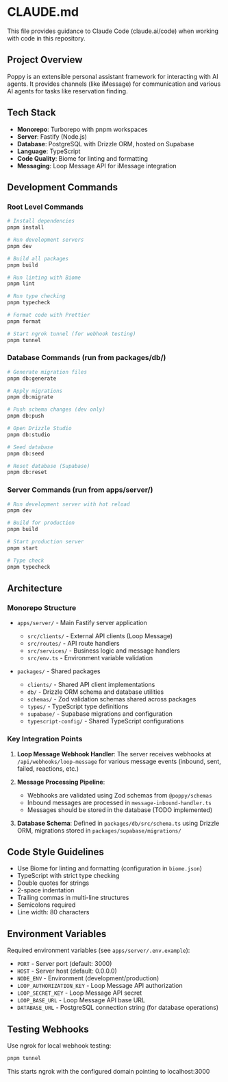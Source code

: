 # CLAUDE.md

This file provides guidance to Claude Code (claude.ai/code) when working with code in this repository.

## Project Overview

Poppy is an extensible personal assistant framework for interacting with AI agents. It provides channels (like iMessage) for communication and various AI agents for tasks like reservation finding.

## Tech Stack

- **Monorepo**: Turborepo with pnpm workspaces
- **Server**: Fastify (Node.js)
- **Database**: PostgreSQL with Drizzle ORM, hosted on Supabase
- **Language**: TypeScript
- **Code Quality**: Biome for linting and formatting
- **Messaging**: Loop Message API for iMessage integration

## Development Commands

### Root Level Commands
```bash
# Install dependencies
pnpm install

# Run development servers
pnpm dev

# Build all packages
pnpm build

# Run linting with Biome
pnpm lint

# Run type checking
pnpm typecheck

# Format code with Prettier
pnpm format

# Start ngrok tunnel (for webhook testing)
pnpm tunnel
```

### Database Commands (run from packages/db/)
```bash
# Generate migration files
pnpm db:generate

# Apply migrations
pnpm db:migrate

# Push schema changes (dev only)
pnpm db:push

# Open Drizzle Studio
pnpm db:studio

# Seed database
pnpm db:seed

# Reset database (Supabase)
pnpm db:reset
```

### Server Commands (run from apps/server/)
```bash
# Run development server with hot reload
pnpm dev

# Build for production
pnpm build

# Start production server
pnpm start

# Type check
pnpm typecheck
```

## Architecture

### Monorepo Structure
- `apps/server/` - Main Fastify server application
  - `src/clients/` - External API clients (Loop Message)
  - `src/routes/` - API route handlers
  - `src/services/` - Business logic and message handlers
  - `src/env.ts` - Environment variable validation

- `packages/` - Shared packages
  - `clients/` - Shared API client implementations
  - `db/` - Drizzle ORM schema and database utilities
  - `schemas/` - Zod validation schemas shared across packages
  - `types/` - TypeScript type definitions
  - `supabase/` - Supabase migrations and configuration
  - `typescript-config/` - Shared TypeScript configurations

### Key Integration Points

1. **Loop Message Webhook Handler**: The server receives webhooks at `/api/webhooks/loop-message` for various message events (inbound, sent, failed, reactions, etc.)

2. **Message Processing Pipeline**: 
   - Webhooks are validated using Zod schemas from `@poppy/schemas`
   - Inbound messages are processed in `message-inbound-handler.ts`
   - Messages should be stored in the database (TODO implemented)

3. **Database Schema**: Defined in `packages/db/src/schema.ts` using Drizzle ORM, migrations stored in `packages/supabase/migrations/`

## Code Style Guidelines

- Use Biome for linting and formatting (configuration in `biome.json`)
- TypeScript with strict type checking
- Double quotes for strings
- 2-space indentation
- Trailing commas in multi-line structures
- Semicolons required
- Line width: 80 characters

## Environment Variables

Required environment variables (see `apps/server/.env.example`):
- `PORT` - Server port (default: 3000)
- `HOST` - Server host (default: 0.0.0.0)
- `NODE_ENV` - Environment (development/production)
- `LOOP_AUTHORIZATION_KEY` - Loop Message API authorization
- `LOOP_SECRET_KEY` - Loop Message API secret
- `LOOP_BASE_URL` - Loop Message API base URL
- `DATABASE_URL` - PostgreSQL connection string (for database operations)

## Testing Webhooks

Use ngrok for local webhook testing:
```bash
pnpm tunnel
```
This starts ngrok with the configured domain pointing to localhost:3000